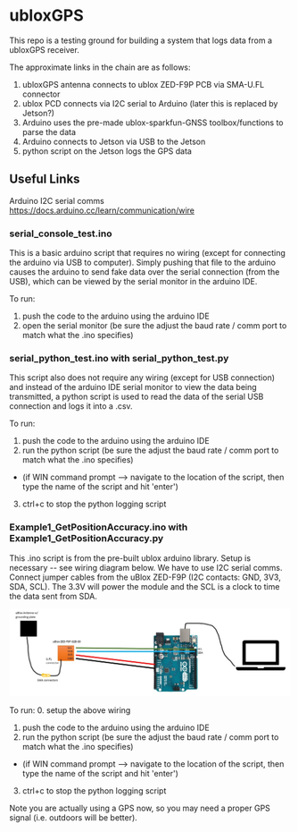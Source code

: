 # ubloxGPS
This repo is a testing ground for building a system that logs data from a ubloxGPS receiver.

The approximate links in the chain are as follows:
1. ubloxGPS antenna connects to ublox ZED-F9P PCB via SMA-U.FL connector
2. ublox PCD connects via I2C serial to Arduino (later this is replaced by Jetson?)
3. Arduino uses the pre-made ublox-sparkfun-GNSS toolbox/functions to parse the data
4. Arduino connects to Jetson via USB to the Jetson
5. python script on the Jetson logs the GPS data

## Useful Links
Arduino I2C serial comms https://docs.arduino.cc/learn/communication/wire



### serial_console_test.ino
This is a basic arduino script that requires no wiring (except for connecting the arduino via USB to computer). Simply pushing that file to the arduino causes the arduino to send fake data over the serial connection (from the USB), which can be viewed by the serial monitor in the arduino IDE.

To run:
1. push the code to the arduino using the arduino IDE
2. open the serial monitor (be sure the adjust the baud rate / comm port to match what the .ino specifies)

### serial_python_test.ino with serial_python_test.py
This script also does not require any wiring (except for USB connection) and instead of the arduino IDE serial monitor to view the data being transmitted, a python script is used to read the data of the serial USB connection and logs it into a .csv.

To run:
1. push the code to the arduino using the arduino IDE
2. run the python script (be sure the adjust the baud rate / comm port to match what the .ino specifies)
 - (if WIN command prompt --> navigate to the location of the script, then type the name of the script and hit 'enter')
3. ctrl+c to stop the python logging script

### Example1_GetPositionAccuracy.ino with Example1_GetPositionAccuracy.py
This .ino script is from the pre-built ublox arduino library. Setup is necessary -- see wiring diagram below. We have to use I2C serial comms. Connect jumper cables from the uBlox ZED-F9P (I2C contacts: GND, 3V3, SDA, SCL). The 3.3V will power the module and the SCL is a clock to time the data sent from SDA. 

![wiring diagram](./extras/wiring_uBloxToCSV.JPG)

To run:
0. setup the above wiring
1. push the code to the arduino using the arduino IDE
2. run the python script (be sure the adjust the baud rate / comm port  to match what the .ino specifies)
 - (if WIN command prompt --> navigate to the location of the script, then type the name of the script and hit 'enter')
3. ctrl+c to stop the python logging script

Note you are actually using a GPS now, so you may need a proper GPS signal (i.e. outdoors will be better).
